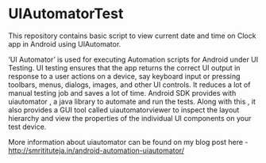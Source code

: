 # UIAutomatorTest
This repository contains basic script to view current date and time on Clock app in Android using UIAutomator.

‘UI Automator’ is used for executing Automation scripts for Android under UI Testing. UI testing ensures that the app returns the correct UI output in response to a user actions on a device, say keyboard input or pressing toolbars, menus, dialogs, images, and other UI controls. It reduces a lot of manual testing job and saves a lot of time.
Android SDK provides with uiautomator , a java library to automate and run the tests. Along with this , it also provides a GUI tool called uiautomatorviewer to inspect the layout hierarchy and view the properties of the individual UI components on your test device.

More information about uiautomator can be found on my blog post here - http://smritituteja.in/android-automation-uiautomator/
